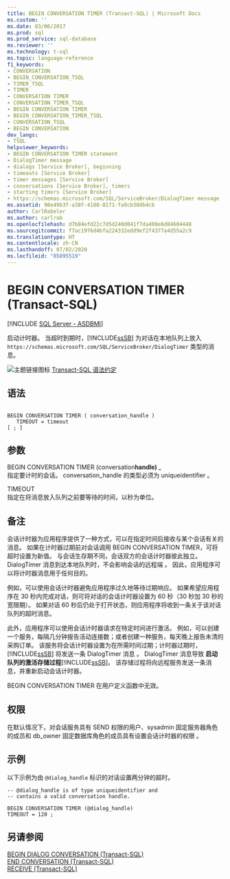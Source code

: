 ```yaml
---
title: BEGIN CONVERSATION TIMER (Transact-SQL) | Microsoft Docs
ms.custom: ''
ms.date: 03/06/2017
ms.prod: sql
ms.prod_service: sql-database
ms.reviewer: ''
ms.technology: t-sql
ms.topic: language-reference
f1_keywords:
- CONVERSATION
- BEGIN_CONVERSATION_TSQL
- TIMER_TSQL
- TIMER
- CONVERSATION TIMER
- CONVERSATION_TIMER_TSQL
- BEGIN CONVERSATION TIMER
- BEGIN_CONVERSATION_TIMER_TSQL
- CONVERSATION_TSQL
- BEGIN CONVERSATION
dev_langs:
- TSQL
helpviewer_keywords:
- BEGIN CONVERSATION TIMER statement
- DialogTimer message
- dialogs [Service Broker], beginning
- timeouts [Service Broker]
- timer messages [Service Broker]
- conversations [Service Broker], timers
- starting timers [Service Broker]
- https://schemas.microsoft.com/SQL/ServiceBroker/DialogTimer message
ms.assetid: 98e49b3f-a38f-4180-8171-fa9cb30db4cb
author: CarlRabeler
ms.author: carlrab
ms.openlocfilehash: d7b84efd22c7d5d240d041f7da408e6d84604448
ms.sourcegitcommit: f7ac1976d4bfa224332edd9ef2f4377a4d55a2c9
ms.translationtype: HT
ms.contentlocale: zh-CN
ms.lasthandoff: 07/02/2020
ms.locfileid: "85895519"
---
```

# <a name="begin-conversation-timer-transact-sql"></a>BEGIN CONVERSATION TIMER (Transact-SQL)
[!INCLUDE [SQL Server - ASDBMI](../../includes/applies-to-version/sql-asdbmi.md)]

  启动计时器。 当超时到期时，[!INCLUDE[ssSB](../../includes/sssb-md.md)] 为对话在本地队列上放入 `https://schemas.microsoft.com/SQL/ServiceBroker/DialogTimer` 类型的消息。  
  
 ![主题链接图标](../../database-engine/configure-windows/media/topic-link.gif "“主题链接”图标") [Transact-SQL 语法约定](../../t-sql/language-elements/transact-sql-syntax-conventions-transact-sql.md)  
  
## <a name="syntax"></a>语法  
  
```syntaxsql
  
BEGIN CONVERSATION TIMER ( conversation_handle )  
   TIMEOUT = timeout   
[ ; ]  
```  
  
## <a name="arguments"></a>参数  
 BEGIN CONVERSATION TIMER (conversation**handle)** _\__   
 指定要计时的会话。 conversation_handle 的类型必须为 uniqueidentifier   。  
  
 TIMEOUT  
 指定在将消息放入队列之前要等待的时间，以秒为单位。  
  
## <a name="remarks"></a>备注  
 会话计时器为应用程序提供了一种方式，可以在指定时间后接收与某个会话有关的消息。 如果在计时器过期前对会话调用 BEGIN CONVERSATION TIMER，可将超时设置为新值。 与会话生存期不同，会话双方的会话计时器彼此独立。 DialogTimer 消息到达本地队列时，不会影响会话的远程端  。 因此，应用程序可以将计时器消息用于任何目的。  
  
 例如，可以使用会话计时器避免应用程序过久地等待过期响应。 如果希望应用程序在 30 秒内完成对话，则可将对话的会话计时器设置为 60 秒（30 秒加 30 秒的宽限期）。 如果对话 60 秒后仍处于打开状态，则应用程序将收到一条关于该对话队列的超时消息。  
  
 此外，应用程序可以使用会话计时器请求在特定时间进行激活。 例如，可以创建一个服务，每隔几分钟报告活动连接数；或者创建一种服务，每天晚上报告未清的采购订单。 该服务将会话计时器设置为在所需时间过期；计时器过期时，[!INCLUDE[ssSB](../../includes/sssb-md.md)] 将发送一条 DialogTimer 消息  。 DialogTimer 消息导致  **启动队列的激活存储过程**[!INCLUDE[ssSB](../../includes/sssb-md.md)]。 该存储过程将向远程服务发送一条消息，并重新启动会话计时器。  
  
 BEGIN CONVERSATION TIMER 在用户定义函数中无效。  
  
## <a name="permissions"></a>权限  
 在默认情况下，对会话服务具有 SEND 权限的用户、sysadmin 固定服务器角色的成员和 db_owner 固定数据库角色的成员具有设置会话计时器的权限   。  
  
## <a name="examples"></a>示例  
 以下示例为由 `@dialog_handle` 标识的对话设置两分钟的超时。  
  
```  
-- @dialog_handle is of type uniqueidentifier and  
-- contains a valid conversation handle.  
  
BEGIN CONVERSATION TIMER (@dialog_handle)  
TIMEOUT = 120 ;  
```  
  
## <a name="see-also"></a>另请参阅  
 [BEGIN DIALOG CONVERSATION (Transact-SQL)](../../t-sql/statements/begin-dialog-conversation-transact-sql.md)   
 [END CONVERSATION (Transact-SQL)](../../t-sql/statements/end-conversation-transact-sql.md)   
 [RECEIVE (Transact-SQL)](../../t-sql/statements/receive-transact-sql.md)  
  
  
